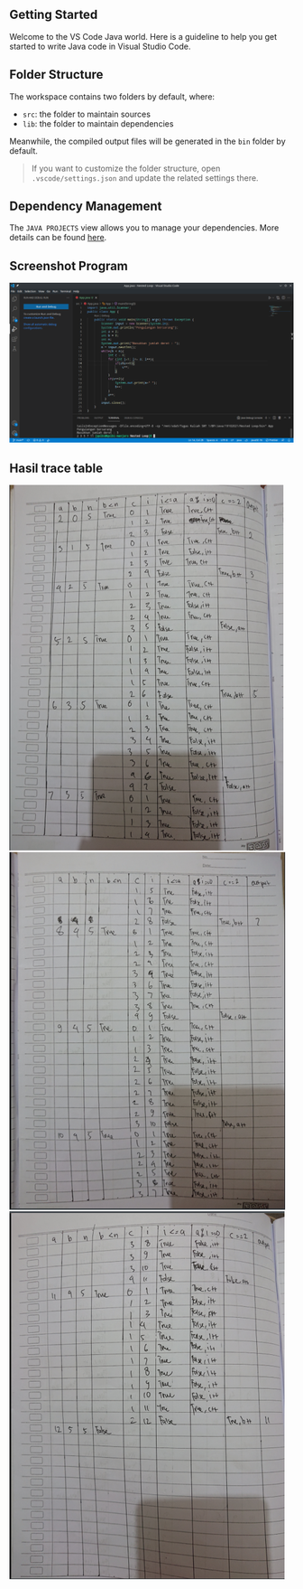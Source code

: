 ## Getting Started

Welcome to the VS Code Java world. Here is a guideline to help you get started to write Java code in Visual Studio Code.

## Folder Structure

The workspace contains two folders by default, where:

- `src`: the folder to maintain sources
- `lib`: the folder to maintain dependencies

Meanwhile, the compiled output files will be generated in the `bin` folder by default.

> If you want to customize the folder structure, open `.vscode/settings.json` and update the related settings there.

## Dependency Management

The `JAVA PROJECTS` view allows you to manage your dependencies. More details can be found [here](https://github.com/microsoft/vscode-java-dependency#manage-dependencies).

## Screenshot Program
![alt text](https://github.com/qolbiadi14/Java/blob/main/19102021/Nested%20Loop/2021-10-26_07-22.png?raw=true)
## Hasil trace table
![alt text](https://github.com/qolbiadi14/Java/blob/main/19102021/Nested%20Loop/2021-10-26_12-18.png?raw=true)
![alt text](https://github.com/qolbiadi14/Java/blob/main/19102021/Nested%20Loop/2021-10-26_12-18_1.png?raw=true)
![alt text](https://github.com/qolbiadi14/Java/blob/main/19102021/Nested%20Loop/2021-10-26_12-18_2.png?raw=true)
